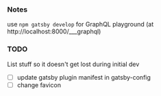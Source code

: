 ### Notes

use `npm gatsby develop` for GraphQL playground (at http://localhost:8000/___graphql)

### TODO

List stuff so it doesn't get lost during initial dev

- [ ] update gatsby plugin manifest in gatsby-config
- [ ] change favicon
